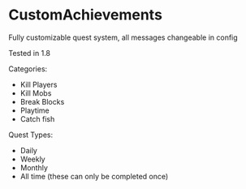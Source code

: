 # CustomAchievements

Fully customizable quest system, all messages changeable in config

Tested in 1.8

Categories:
- Kill Players
- Kill Mobs
- Break Blocks
- Playtime
- Catch fish

Quest Types:
- Daily
- Weekly
- Monthly
- All time (these can only be completed once)
